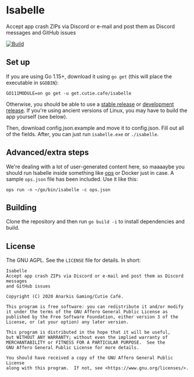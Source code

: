 # Isabelle
Accept app crash ZIPs via Discord or e-mail and post them as Discord messages and GitHub issues

[![Build](https://github.com/AnarkisGaming/isabelle/workflows/Build/badge.svg?event=push)](https://github.com/AnarkisGaming/isabelle/actions)

## Set up
If you are using Go 1.15+, download it using `go get` (this will place the executable in `$GOBIN`):

```
GO111MODULE=on go get -u get.cutie.cafe/isabelle
```

Otherwise, you should be able to use a [stable release](https://github.com/AnarkisGaming/isabelle/releases) or [development release](https://github.com/AnarkisGaming/isabelle/actions). If you're using ancient versions of Linux, you may have to build the app yourself (see below).

Then, download config.json.example and move it to config.json. Fill out all of the fields. After, you can just run `isabelle.exe` or `./isabelle`.

## Advanced/extra steps
We're dealing with a lot of user-generated content here, so maaaaybe you should run Isabelle inside something like [ops](https://ops.city) or Docker just in case. A sample `ops.json` file has been included. Use it like this:

```
ops run -n ~/go/bin/isabelle -c ops.json
```

## Building
Clone the repository and then run `go build -i` to install dependencies and build.

## License
The GNU AGPL. See the `LICENSE` file for details. In short:

```
Isabelle
Accept app crash ZIPs via Discord or e-mail and post them as Discord messages
and GitHub issues

Copyright (C) 2020 Anarkis Gaming/Cutie Café.

This program is free software: you can redistribute it and/or modify
it under the terms of the GNU Affero General Public License as
published by the Free Software Foundation, either version 3 of the
License, or (at your option) any later version.

This program is distributed in the hope that it will be useful,
but WITHOUT ANY WARRANTY; without even the implied warranty of
MERCHANTABILITY or FITNESS FOR A PARTICULAR PURPOSE.  See the
GNU Affero General Public License for more details.

You should have received a copy of the GNU Affero General Public License
along with this program.  If not, see <https://www.gnu.org/licenses/>.
```
